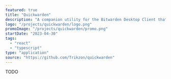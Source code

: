 ```yaml
---
featured: true
title: "Quickwarden"
description: "A companion utility for the Bitwarden Desktop Client that creates a popup window to quickly copy usernames, passwords, and verification codes while inside any other app."
logo: "/projects/quickwarden/logo.png"
promoImage: "/projects/quickwarden/promo.png"
startDate: "2023-04-30"
tags:
  - "react"
  - "typescript"
type: "application"
source: "https://github.com/Trikzon/quickwarden"
---
```


TODO

